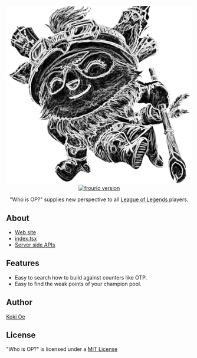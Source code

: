 <img src="./public/teemo.png" width="1280" alt="who-is-op" />

<div style="text-align: center;">
    <a href="https://www.npmjs.com/package/frourio">
        <img src="https://img.shields.io/badge/frourio-0.25.1-orange" alt="frourio version" />
    </a>
    <p>
        "Who is OP?" supplies new perspective to all
        <a href="https://www.leagueoflegends.com/">
            League of Legends
        </a>
        players.
    </p>
</div>

## About
- [Web site](who-is-op.vercel.app)
- [index.tsx](https://github.com/koki-oe/who-is-op/blob/main/pages/index.tsx)
- [Server side APIs](https://github.com/koki-oe/who-is-op/tree/main/server/api)

## Features
- Easy to search how to build against counters like OTP.
- Easy to find the weak points of your champion pool.

## Author
[Koki Oe](https://www.facebook.com/profile.php?id=100020356560557)

## License
"Who is OP?" is licensed under a [MIT License](./LICENSE)
